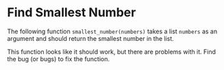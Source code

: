 # Find Smallest Number

The following function `smallest_number(numbers)` takes a list `numbers` as an argument and should return the smallest 
number in the list. 

This function looks like it should work, but there are problems with it. Find the bug (or bugs) to fix the function.
